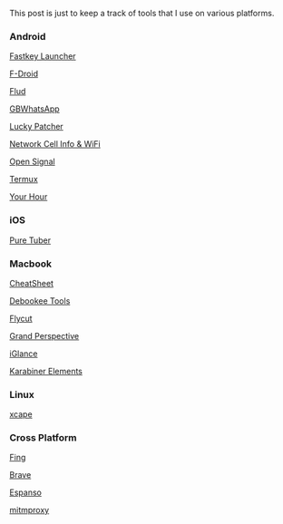 <!--
.. title: Tools That I Use Regularly
.. slug: tools
.. date: 2022-09-15 10:34:38 UTC+05:30
.. tags: tech, draft
.. category: tech
.. link:
.. description: Recommended tools for android, ios, linux, mac.
.. type: text
-->

This post is just to keep a track of tools that I use on various platforms.


### Android


[Fastkey Launcher](https://m.apkpure.com/fastkey-launcher/io.fastkey.launcher)

[F-Droid](https://f-droid.org)

[Flud](https://play.google.com/store/apps/details?id=com.delphicoder.flud)

[GBWhatsApp](https://alexmods.com/wamods-en/)

[Lucky Patcher](https://www.luckypatchers.com)

[Network Cell Info & WiFi](https://play.google.com/store/apps/details?id=com.wilysis.cellinfo)

[Open Signal](https://play.google.com/store/apps/details?id=com.staircase3.opensignal)

[Termux](https://play.google.com/store/apps/details?id=com.termux)

[Your Hour](https://www.yourhour.app)


### iOS

[Pure Tuber](https://www.puretuber.com/)


### Macbook

[CheatSheet](https://www.mediaatelier.com/CheatSheet)

[Debookee Tools](https://apps.apple.com/us/app/debookee-tools/id1110355801?mt=12)

[Flycut](https://github.com/TermiT/Flycut)

[Grand Perspective](https://en.wikipedia.org/wiki/GrandPerspective)

[iGlance](https://github.com/iglance/iGlance)

[Karabiner Elements](https://karabiner-elements.pqrs.org/)




### Linux

[xcape](https://github.com/alols/xcape)




### Cross Platform

[Fing](https://www.fing.com)

[Brave](https://brave.com)

[Espanso](https://espanso.org)



[mitmproxy](https://mitmproxy.org)